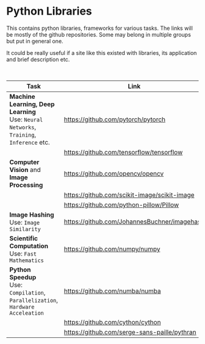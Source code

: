 # Python Libraries 

This contains python libraries, frameworks for various tasks. The links will be mostly of the github repositories. Some may belong in multiple groups but put in general one.

It could be really useful if a site like this existed with libraries, its application and brief description etc.

<br>

| Task | Link |
| --- | --- |
| **Machine Learning, Deep Learning** <br> Use: `Neural Networks`, `Training`, `Inference` etc. | https://github.com/pytorch/pytorch |
| | https://github.com/tensorflow/tensorflow |
| **Computer Vision** and **Image Processing** | https://github.com/opencv/opencv |
| | https://github.com/scikit-image/scikit-image |
| | https://github.com/python-pillow/Pillow |
| **Image Hashing** <br> Use: `Image Similarity` | https://github.com/JohannesBuchner/imagehash |
| **Scientific Computation** <br> Use: `Fast Mathematics` | https://github.com/numpy/numpy |
| **Python Speedup** <br> Use: `Compilation`, `Parallelization`, `Hardware Acceleation` | https://github.com/numba/numba |
| | https://github.com/cython/cython | 
| | https://github.com/serge-sans-paille/pythran | 
